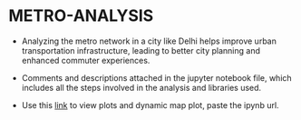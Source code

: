 # METRO-ANALYSIS

- Analyzing the metro network in a city like Delhi helps improve urban transportation infrastructure, leading to better city planning and enhanced commuter experiences.

- Comments and descriptions attached in the jupyter notebook file, which includes all the steps involved in the analysis and libraries used.
- Use this [link](https://nbviewer.org/) to view plots and dynamic map plot, paste the ipynb url.
